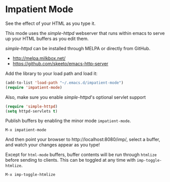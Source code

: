 Impatient Mode
==============

See the effect of your HTML as you type it.

This mode uses the _simple-httpd_ webserver that runs within emacs to
serve up your HTML buffers as you edit them.

_simple-httpd_ can be installed through MELPA or directly from GitHub.

 * http://melpa.milkbox.net/
 * https://github.com/skeeto/emacs-http-server

Add the library to your load path and load it:

```el
(add-to-list 'load-path "~/.emacs.d/impatient-mode")
(require 'impatient-mode)
```

Also, make sure you enable _simple-httpd_'s optional servlet support

```el
(require 'simple-httpd)
(setq httpd-servlets t)
```

Publish buffers by enabling the minor mode `impatient-mode`.

```
M-x impatient-mode
```

And then point your browser to http://localhost:8080/imp/, select a
buffer, and watch your changes appear as you type!

Except for `html-mode` buffers, buffer contents will be run through
`htmlize` before sending to clients. This can be toggled at any time
with `imp-toggle-htmlize`.

```
M-x imp-toggle-htmlize
```
